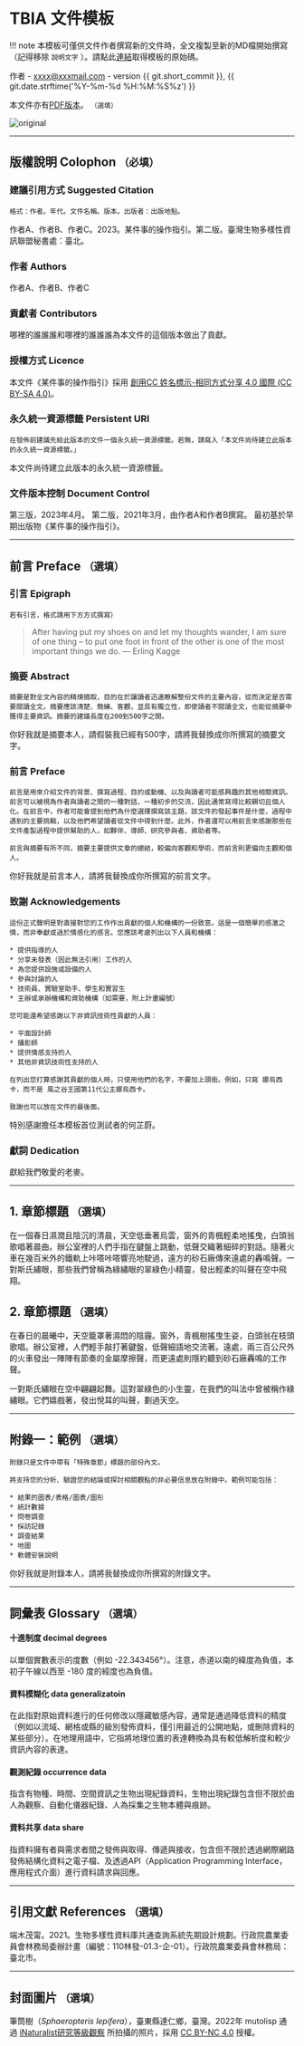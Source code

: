 # TBIA 文件模板

!!! note
    本模板可僅供文件作者撰寫新的文件時，全文複製至新的MD檔開始撰寫（記得移除 `說明文字` ）。請點此[連結](https://github.com/TBIA/docs/blob/main/docs/document_template.md)取得模板的原始碼。

作者 - xxxx@xxxmail.com - version {{ git.short_commit }}, {{ git.date.strftime('%Y-%m-%d %H:%M:%S%z') }}

本文件亦有[PDF版本](我是超連結)。 `（選填）`

![original](https://user-images.githubusercontent.com/31880136/230522523-7f82ab10-10f6-46b9-bbc2-5f80bfc6a5ea.jpg)

---
## **版權說明 Colophon** `（必填）`
### 建議引用方式 Suggested Citation
`格式：作者。年代。文件名稱。版本。出版者：出版地點。`

作者A、作者B、作者C。2023。某件事的操作指引。第二版。臺灣生物多樣性資訊聯盟秘書處：臺北。

### 作者 Authors
作者A、作者B、作者C

### 貢獻者 Contributors
哪裡的誰誰誰和哪裡的誰誰誰為本文件的這個版本做出了貢獻。

### 授權方式 Licence
本文件《某件事的操作指引》採用 [創用CC 姓名標示-相同方式分享 4.0 國際 (CC BY-SA 4.0)](https://creativecommons.org/licenses/by-sa/4.0/deed.zh_TW)。

### 永久統一資源標籤 Persistent URI
`在發佈前建議先給此版本的文件一個永久統一資源標籤。若無，請寫入「本文件尚待建立此版本的永久統一資源標籤。」`

本文件尚待建立此版本的永久統一資源標籤。

### 文件版本控制 Document Control
第三版，2023年4月。
第二版，2021年3月，由作者A和作者B撰寫。
最初基於早期出版物《某件事的操作指引》。

---
## **前言 Preface** `（選填）`

### 引言 Epigraph
`若有引言，格式請用下方方式撰寫）`

> After having put my shoes on and let my thoughts wander, I am sure of one thing – to put one foot in front of the other is one of the most important things we do.
— Erling Kagge

### 摘要 Abstract
`摘要是對全文內容的精煉摘取，目的在於讓讀者迅速瞭解整份文件的主要內容，從而決定是否需要閱讀全文。摘要應該清楚、簡練、客觀，並具有獨立性，即使讀者不閱讀全文，也能從摘要中獲得主要資訊。摘要的建議長度在200到500字之間。`

你好我就是摘要本人，請假裝我已經有500字，請將我替換成你所撰寫的摘要文字。

### 前言 Preface
`前言是用來介紹文件的背景、撰寫過程、目的或動機、以及與讀者可能感興趣的其他相關資訊。前言可以被視為作者與讀者之間的一種對話，一種初步的交流，因此通常寫得比較親切且個人化。在前言中，作者可能會提到他們為什麼選擇撰寫該主題，該文件的發起事件是什麼，過程中遇到的主要挑戰，以及他們希望讀者從文件中得到什麼。此外，作者還可以用前言來感謝那些在文件產製過程中提供幫助的人，如夥伴、導師、研究參與者、資助者等。`

`前言與摘要有所不同，摘要主要提供文章的總結，較偏向客觀和學術，而前言則更偏向主觀和個人。`

你好我就是前言本人，請將我替換成你所撰寫的前言文字。

### 致謝 Acknowledgements
`這份正式聲明是對直接對您的工作作出貢獻的個人和機構的一份致意。這是一個簡單的感激之情，而非奉獻或過於情感化的感言。您應該考慮列出以下人員和機構：`

```
* 提供指導的人
* 分享未發表（因此無法引用）工作的人
* 為您提供設施或設備的人
* 參與討論的人
* 技術員、實驗室助手、學生和實習生
* 主辦或承辦機構和資助機構（如需要，附上計畫編號）
```

`您可能還希望感謝以下非資訊技術性貢獻的人員：`

```
* 平面設計師
* 攝影師
* 提供情感支持的人
* 其他非資訊技術性支持的人
```

`在列出您打算感謝其貢獻的個人時，只使用他們的名字，不要加上頭銜。例如，只寫 娜烏西卡，而不是 風之谷王國第11代公主娜烏西卡。`

`致謝也可以放在文件的最後面。`

特別感謝擔任本模板首位測試者的何芷蔚。

### 獻詞 Dedication
獻給我們敬愛的老麥。

---
## **1. 章節標題** `（選填）`
在一個春日濕潤且陰沉的清晨，天空低垂著烏雲，窗外的青楓輕柔地搖曳，白頭翁歌唱著晨曲。辦公室裡的人們手指在鍵盤上跳動，低聲交織著細碎的對話。隨著火車在幾百米外的鐵軌上咔嗒咔嗒響亮地駛過，遠方的砂石廠傳來遠處的轟鳴聲。一對斯氏繡眼，那些我們曾稱為綠繡眼的翠綠色小精靈，發出輕柔的叫聲在空中飛翔。

## **2. 章節標題** `（選填）`
在春日的晨曦中，天空籠罩著濕悶的陰霾。窗外，青楓樹搖曳生姿，白頭翁在枝頭歌唱。辦公室裡，人們輕手敲打著鍵盤，低聲細語地交流著。遠處，兩三百公尺外的火車發出一陣陣有節奏的金屬摩擦聲，而更遠處則隱約聽到砂石廠轟鳴的工作聲。

一對斯氏繡眼在空中翩翩起舞。這對翠綠色的小生靈，在我們的叫法中曾被稱作綠繡眼。它們嬉戲著，發出悅耳的叫聲，劃過天空。

---
## **附錄一：範例** `（選填）`
`附錄只是文件中帶有「特殊章節」標題的部份內文。`

`將支持您的分析、驗證您的結論或探討相關觀點的非必要信息放在附錄中。範例可能包括：`

```
* 結果的圖表/表格/圖表/圖形
* 統計數據
* 問卷調查
* 採訪記錄
* 調查結果
* 地圖
* 軟體安裝說明
```
你好我就是附錄本人，請將我替換成你所撰寫的附錄文字。

---
## **詞彙表 Glossary** `（選填）`
#### 十進制度 decimal degrees
以單個實數表示的度數（例如 -22.343456°）。注意，赤道以南的緯度為負值，本初子午線以西至 -180 度的經度也為負值。

#### 資料模糊化 data generalizatoin
在此指對原始資料進行的任何修改以隱藏敏感內容，通常是通過降低資料的精度（例如以流域、網格或縣的級別發佈資料，僅引用最近的公開地點，或刪除資料的某些部分）。在地理用語中，它指將地理位置的表達轉換為具有較低解析度和較少資訊內容的表達。

#### 觀測紀錄 occurrence data 
指含有物種、時間、空間資訊之生物出現紀錄資料，生物出現紀錄包含但不限於由人為觀察、自動化儀器紀錄、人為採集之生物本體與痕跡。

#### 資料共享 data share
指資料擁有者與需求者間之發佈與取得、傳遞與接收，包含但不限於透過網際網路發佈結構化資料之電子檔、及透過API（Application Programming Interface，應用程式介面）進行資料請求與回應。

---
## **引用文獻 References** `（選填）`
端木茂甯。2021。生物多樣性資料庫共通查詢系統先期設計規劃。行政院農業委員會林務局委辦計畫（編號：110林發-01.3-企-01）。行政院農業委員會林務局：臺北市。

---
## **封面圖片** `（選填）`
筆筒樹（*Sphaeropteris lepifera*），臺東縣達仁鄉，臺灣。2022年 mutolisp 通過 [iNaturalist研究等級觀察](https://www.inaturalist.org/observations/153297614) 所拍攝的照片，採用 [CC BY-NC 4.0](https://creativecommons.org/licenses/by-nc/4.0/deed.zh_TW) 授權。



